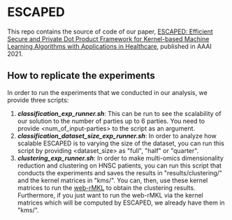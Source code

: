 # ESCAPED

This repo contains the source of code of our paper, [ESCAPED: Efficient Secure and Private Dot Product Framework for Kernel-based Machine Learning Algorithms with Applications in Healthcare](https://ojs.aaai.org/index.php/AAAI/article/view/17199), published in AAAI 2021.

## How to replicate the experiments
In order to run the experiments that we conducted in our analysis, we provide three scripts:
1. **_classification\_exp\_runner.sh_**: This can be run to see the scalability of our solution to the number of parties up to 6 parties. You need to provide <num_of_input-parties> to the script as an argument.
2. **_classification\_dataset\_size\_exp\_runner.sh_**: In order to analyze how scalable ESCAPED is to varying the size of the dataset, you can run this script by providing <dataset_size> as "full", "half" or "quarter".
3. **_clustering\_exp\_runner.sh_**: In order to make multi-omics dimensionality reduction and clustering on HNSC patients, you can run this script that conducts the experiments and saves the results in "results/clustering/" and the kernel matrices in "kms/". You can, then, use these kernel matrices to run the [web-rMKL](https://academic.oup.com/nar/article/47/W1/W605/5494746) to obtain the clustering results. Furthermore, if you just want to run the web-rMKL via the kernel matrices which will be computed by ESCAPED, we already have them in "kms/".
